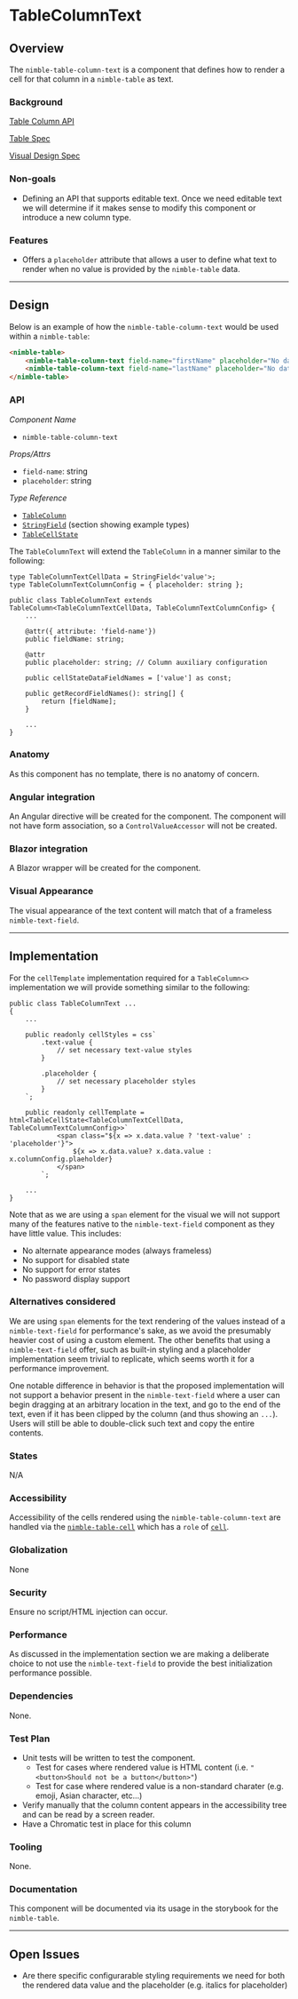 # TableColumnText

## Overview

The `nimble-table-column-text` is a component that defines how to render a cell for that column in a `nimble-table` as text.

### Background

[Table Column API](../table-columns-hld.md)

[Table Spec](../README.md)

[Visual Design Spec](https://xd.adobe.com/view/5b476816-dad1-4671-b20a-efe796631c72-0e14/specs/)

### Non-goals

-   Defining an API that supports editable text. Once we need editable text we will determine if it makes sense to modify this component or introduce a new column type.

### Features

-   Offers a `placeholder` attribute that allows a user to define what text to render when no value is provided by the `nimble-table` data.

---

## Design

Below is an example of how the `nimble-table-column-text` would be used within a `nimble-table`:

```HTML
<nimble-table>
    <nimble-table-column-text field-name="firstName" placeholder="No data">First Name</nimble-table-column-text-field>
    <nimble-table-column-text field-name="lastName" placeholder="No data">Last Name</nimble-table-column-text-field>
</nimble-table>
```

### API

_Component Name_

-   `nimble-table-column-text`

_*Props/Attrs*_

-   `field-name`: string
-   `placeholder`: string

_Type Reference_

-   [`TableColumn`](../table-columns-hld.md#tablecolumn)
-   [`StringField`](https://github.com/ni/nimble/blob/main/packages/nimble-components/src/table/specs/table-data-api.md#implementation--design) (section showing example types)
-   [`TableCellState`](../table-columns-hld.md#tablecellstate-interface)

The `TableColumnText` will extend the `TableColumn` in a manner similar to the following:

```TS
type TableColumnTextCellData = StringField<'value'>;
type TableColumnTextColumnConfig = { placeholder: string };

public class TableColumnText extends TableColumn<TableColumnTextCellData, TableColumnTextColumnConfig> {
    ...

    @attr({ attribute: 'field-name'})
    public fieldName: string;

    @attr
    public placeholder: string; // Column auxiliary configuration

    public cellStateDataFieldNames = ['value'] as const;

    public getRecordFieldNames(): string[] {
        return [fieldName];
    }

    ...
}
```

### Anatomy

As this component has no template, there is no anatomy of concern.

### Angular integration

An Angular directive will be created for the component. The component will not have form association, so a `ControlValueAccessor` will not be created.

### Blazor integration

A Blazor wrapper will be created for the component.

### Visual Appearance

The visual appearance of the text content will match that of a frameless `nimble-text-field`.

---

## Implementation

For the `cellTemplate` implementation required for a `TableColumn<>` implementation we will provide something similar to the following:

```TS
public class TableColumnText ...
{
    ...

    public readonly cellStyles = css`
        .text-value {
            // set necessary text-value styles
        }

        .placeholder {
            // set necessary placeholder styles
        }
    `;

    public readonly cellTemplate = html<TableCellState<TableColumnTextCellData, TableColumnTextColumnConfig>>`
            <span class="${x => x.data.value ? 'text-value' : 'placeholder'}">
                ${x => x.data.value? x.data.value : x.columnConfig.plaeholder}
            </span>
        `;

    ...
}
```

Note that as we are using a `span` element for the visual we will not support many of the features native to the `nimble-text-field` component as they have little value. This includes:

-   No alternate appearance modes (always frameless)
-   No support for disabled state
-   No support for error states
-   No password display support

### Alternatives considered

We are using `span` elements for the text rendering of the values instead of a `nimble-text-field` for performance's sake, as we avoid the presumably heavier cost of using a custom element. The other benefits that using a `nimble-text-field` offer, such as built-in styling and a placeholder implementation seem trivial to replicate, which seems worth it for a performance improvement.

One notable difference in behavior is that the proposed implementation will not support a behavior present in the `nimble-text-field` where a user can begin dragging at an arbitrary location in the text, and go to the end of the text, even if it has been clipped by the column (and thus showing an `...`). Users will still be able to double-click such text and copy the entire contents.

### States

N/A

### Accessibility

Accessibility of the cells rendered using the `nimble-table-column-text` are handled via the [`nimble-table-cell`](https://github.com/ni/nimble/blob/f663c38741e731bef91aa58e8fb2d1cec653b679/packages/nimble-components/src/table/components/cell/template.ts#L6) which has a `role` of [`cell`](https://w3c.github.io/aria/#cell).

### Globalization

None

### Security

Ensure no script/HTML injection can occur.

### Performance

As discussed in the implementation section we are making a deliberate choice to not use the `nimble-text-field` to provide the best initialization performance possible.

### Dependencies

None.

### Test Plan

-   Unit tests will be written to test the component.
    -   Test for cases where rendered value is HTML content (i.e. `"<button>Should not be a button</button>"`)
    -   Test for case where rendered value is a non-standard charater (e.g. emoji, Asian character, etc...)
-   Verify manually that the column content appears in the accessibility tree and can be read by a screen reader.
-   Have a Chromatic test in place for this column

### Tooling

None.

### Documentation

This component will be documented via its usage in the storybook for the `nimble-table`.

---

## Open Issues

-   Are there specific configurarable styling requirements we need for both the rendered data value and the placeholder (e.g. italics for placeholder)
